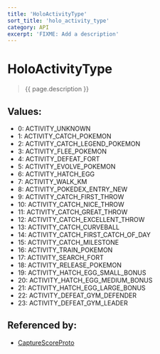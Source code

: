 ```yaml
---
title: 'HoloActivityType'
sort_title: 'holo_activity_type'
category: API
excerpt: 'FIXME: Add a description'
---
```


[comment]: <> (THIS PART IS GENERATED - AKA DON'T EDIT THIS PART MANUALLY)

# HoloActivityType

> {{ page.description }}

## Values:

- 0: ACTIVITY_UNKNOWN
- 1: ACTIVITY_CATCH_POKEMON
- 2: ACTIVITY_CATCH_LEGEND_POKEMON
- 3: ACTIVITY_FLEE_POKEMON
- 4: ACTIVITY_DEFEAT_FORT
- 5: ACTIVITY_EVOLVE_POKEMON
- 6: ACTIVITY_HATCH_EGG
- 7: ACTIVITY_WALK_KM
- 8: ACTIVITY_POKEDEX_ENTRY_NEW
- 9: ACTIVITY_CATCH_FIRST_THROW
- 10: ACTIVITY_CATCH_NICE_THROW
- 11: ACTIVITY_CATCH_GREAT_THROW
- 12: ACTIVITY_CATCH_EXCELLENT_THROW
- 13: ACTIVITY_CATCH_CURVEBALL
- 14: ACTIVITY_CATCH_FIRST_CATCH_OF_DAY
- 15: ACTIVITY_CATCH_MILESTONE
- 16: ACTIVITY_TRAIN_POKEMON
- 17: ACTIVITY_SEARCH_FORT
- 18: ACTIVITY_RELEASE_POKEMON
- 19: ACTIVITY_HATCH_EGG_SMALL_BONUS
- 20: ACTIVITY_HATCH_EGG_MEDIUM_BONUS
- 21: ACTIVITY_HATCH_EGG_LARGE_BONUS
- 22: ACTIVITY_DEFEAT_GYM_DEFENDER
- 23: ACTIVITY_DEFEAT_GYM_LEADER

## Referenced by:

- [CaptureScoreProto](../../messages/CaptureScoreProto/)

[comment]: <> (YOU CAN EDIT AFTER THIS)
